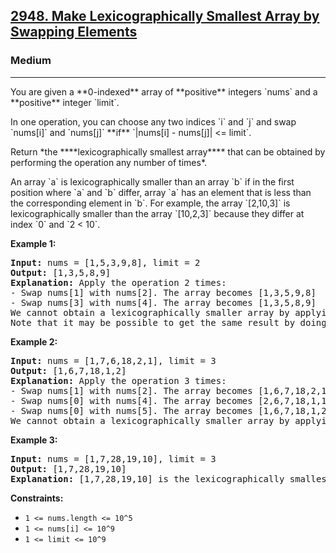 <h2><a href="https://leetcode.com/problems/make-lexicographically-smallest-array-by-swapping-elements/">2948. Make Lexicographically Smallest Array by Swapping Elements</a></h2>
<h3>Medium</h3>
<hr>
<p>You are given a **0-indexed** array of **positive** integers `nums` and a **positive** integer `limit`.</p>

<p>In one operation, you can choose any two indices `i` and `j` and swap `nums[i]` and `nums[j]` **if** `|nums[i] - nums[j]| <= limit`.</p>

<p>Return *the ****lexicographically smallest array**** that can be obtained by performing the operation any number of times*.</p>

<p>An array `a` is lexicographically smaller than an array `b` if in the first position where `a` and `b` differ, array `a` has an element that is less than the corresponding element in `b`. For example, the array `[2,10,3]` is lexicographically smaller than the array `[10,2,3]` because they differ at index `0` and `2 < 10`.</p>

<p><strong>Example 1:</strong></p>
<pre>
<strong>Input:</strong> nums = [1,5,3,9,8], limit = 2
<strong>Output:</strong> [1,3,5,8,9]
<strong>Explanation:</strong> Apply the operation 2 times:
- Swap nums[1] with nums[2]. The array becomes [1,3,5,9,8]
- Swap nums[3] with nums[4]. The array becomes [1,3,5,8,9]
We cannot obtain a lexicographically smaller array by applying any more operations.
Note that it may be possible to get the same result by doing different operations.
</pre>

<p><strong>Example 2:</strong></p>
<pre>
<strong>Input:</strong> nums = [1,7,6,18,2,1], limit = 3
<strong>Output:</strong> [1,6,7,18,1,2]
<strong>Explanation:</strong> Apply the operation 3 times:
- Swap nums[1] with nums[2]. The array becomes [1,6,7,18,2,1]
- Swap nums[0] with nums[4]. The array becomes [2,6,7,18,1,1]
- Swap nums[0] with nums[5]. The array becomes [1,6,7,18,1,2]
We cannot obtain a lexicographically smaller array by applying any more operations.
</pre>

<p><strong>Example 3:</strong></p>
<pre>
<strong>Input:</strong> nums = [1,7,28,19,10], limit = 3
<strong>Output:</strong> [1,7,28,19,10]
<strong>Explanation:</strong> [1,7,28,19,10] is the lexicographically smallest array we can obtain because we cannot apply the operation on any two indices.
</pre>

<p><strong>Constraints:</strong></p>
<ul>
  <li><code>1 <= nums.length <= 10^5</code></li>
  <li><code>1 <= nums[i] <= 10^9</code></li>
  <li><code>1 <= limit <= 10^9</code></li>
</ul>
